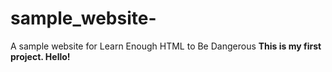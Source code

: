 # sample_website-
A sample website for Learn Enough HTML to Be Dangerous
<strong>This is my first project. Hello!</strong>
